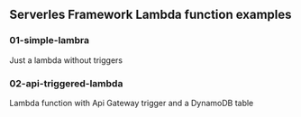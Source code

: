 ## Serverles Framework Lambda function examples

### 01-simple-lambra
Just a lambda without triggers

### 02-api-triggered-lambda
Lambda function with Api Gateway trigger and a DynamoDB table

